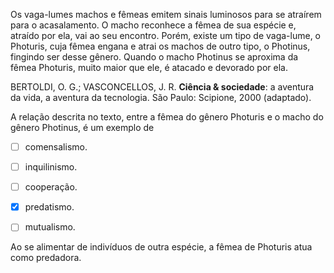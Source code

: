 

Os vaga-lumes machos e fêmeas emitem sinais luminosos para se atraírem para o acasalamento. O macho reconhece a fêmea de sua espécie e, atraído por ela, vai ao seu encontro. Porém, existe um tipo de vaga-lume, o Photuris, cuja fêmea engana e atrai os machos de outro tipo, o Photinus, fingindo ser desse gênero. Quando o macho Photinus se aproxima da fêmea Photuris, muito maior que ele, é atacado e devorado por ela.

BERTOLDI, O. G.; VASCONCELLOS, J. R. **Ciência & sociedade**: a aventura da vida, a aventura da tecnologia. São Paulo: Scipione, 2000 (adaptado).

A relação descrita no texto, entre a fêmea do gênero Photuris e o macho do gênero Photinus, é um exemplo de



- [ ] comensalismo.
- [ ] inquilinismo.
- [ ] cooperação.
- [x] predatismo.
- [ ] mutualismo.


Ao se alimentar de indivíduos de outra espécie, a fêmea de Photuris atua como predadora.

        